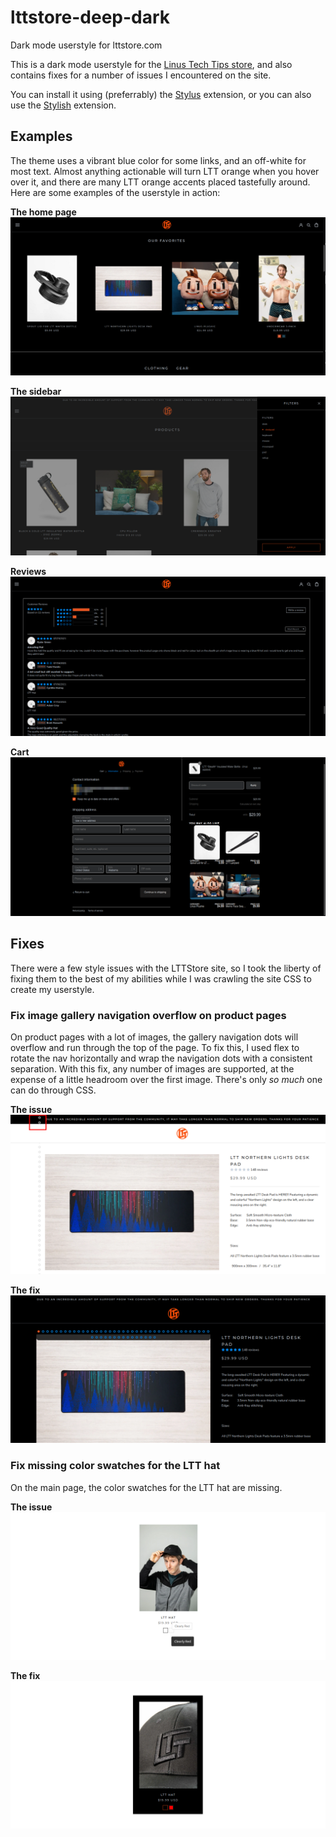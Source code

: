 # lttstore-deep-dark
Dark mode userstyle for lttstore.com

This is a dark mode userstyle for the [Linus Tech Tips store](https://lttstore.com), and also contains fixes for a number of issues I encountered on the site.

You can install it using (preferrably) the [Stylus](https://add0n.com/stylus.html) extension, or you can also use the [Stylish](https://userstyles.org) extension.

## Examples

The theme uses a vibrant blue color for some links, and an off-white for most text. Almost anything actionable will turn LTT orange when you hover over it, and there are many LTT orange accents placed tastefully around. Here are some examples of the userstyle in action:

**The home page**
![home page example](example-home.png)

**The sidebar**
![sidebar example](sidebar-example.png)

**Reviews**
![product reviews example](reviews-example.png)

**Cart**
![shopping cart example](cart-example.png)

## Fixes

There were a few style issues with the LTTStore site, so I took the liberty of fixing them to the best of my abilities while I was crawling the site CSS to create my userstyle.

### Fix image gallery navigation overflow on product pages

On product pages with a lot of images, the gallery navigation dots will overflow and run through the top of the page. To fix this, I used flex to rotate the nav horizontally and wrap the navigation dots with a consistent separation. With this fix, any number of images are supported, at the expense of a little headroom over the first image. There's only *so much* one can do through CSS.

**The issue**
![gallery overflow example](gallery-nav-overflow.png)

**The fix**
![gallery overflow fix](gallery-nav-overflow-fix.png)

### Fix missing color swatches for the LTT hat

On the main page, the color swatches for the LTT hat are missing.

**The issue**
![color swatch missing example](clearly-red-missing.png)

**The fix**
![color swatch missing fix](clearly-red-missing-fix.png)
